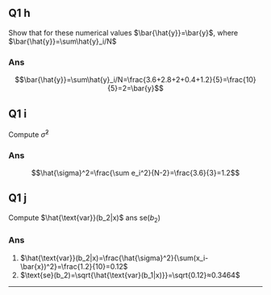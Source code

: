 

## Q1 h
Show that for these numerical values $\bar{\hat{y}}=\bar{y}$, where $\bar{\hat{y}}=\sum\hat{y}_i/N$

### Ans

$$\bar{\hat{y}}=\sum\hat{y}_i/N=\frac{3.6+2.8+2+0.4+1.2}{5}=\frac{10}{5}=2=\bar{y}$$

## Q1 i 

Compute $\hat{\sigma}^2$

### Ans

$$\hat{\sigma}^2=\frac{\sum e_i^2}{N-2}=\frac{3.6}{3}=1.2$$


## Q1 j
Compute $\hat{\text{var}}(b_2|x)$ ans $\text{se}(b_2)$

### Ans
 1. $\hat{\text{var}}(b_2|x)=\frac{\hat{\sigma}^2}{\sum(x_i-\bar{x})^2}=\frac{1.2}{10}=0.12$
 2. $\text{se}(b_2)=\sqrt{\hat{\text{var}(b_1|x)}}=\sqrt{0.12}≈0.3464$

---
